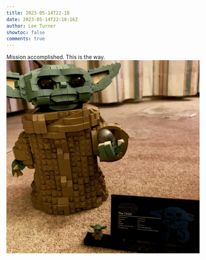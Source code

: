 ```yaml
---
title: 2023-05-14T22-18
date: 2023-05-14T22:18:16Z
author: Lee Turner
showtoc: false
comments: true
---
```


Mission accomplished. This is the way. ![](/img/x//1657872985699614722-FwHysLgWcAEcI4N.jpg)

